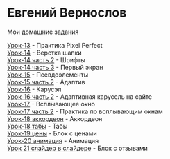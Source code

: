 

# Евгений Вернослов
Мои домашние задания

[Урок-13](https://evgeniy2003.github.io/lesson_13/) - Практика Pixel Perfect  
[Урок-14](https://evgeniy2003.github.io/lesson-14/) - Верстка шапки  
[Урок-14 часть 2](https://evgeniy2003.github.io/lesson-14-2/) - Шрифты  
[Урок-14 часть 3](https://evgeniy2003.github.io/lesson-14-3/) - Первый экран  
[Урок-15](https://evgeniy2003.github.io/lesson-15/) - Псевдоэлементы  
[Урок-15 часть 2](https://evgeniy2003.github.io/lesson-14-4/) - Адаптив  
[Урок-16](https://evgeniy2003.github.io/lesson-16/) - Карусэл  
[Урок-16 часть 2](https://evgeniy2003.github.io/lesson-16-2/) - Адаптивная карусель на сайте  
[Урок-17](https://evgeniy2003.github.io/lesson-17/) - Всплывающее окно  
[Урок-17 часть 2](https://evgeniy2003.github.io/lesson-17-2/) - Практика по всплывающим окнам  
[Урок-18 аккордеон](https://evgeniy2003.github.io/lesson-18/) - Аккордеон  
[Урок-18 табы](https://evgeniy2003.github.io/lesson-18-2/) - Табы  
[Урок-19 цены](https://evgeniy2003.github.io/lesson-19/) - Блок с ценами  
[Урок-20 анимация](https://evgeniy2003.github.io/lesson-20/) - Анимация  
[Урок 21 слайдер в слайдере](https://evgeniy2003.github.io/lesson-21/) - Блок с отзывами

